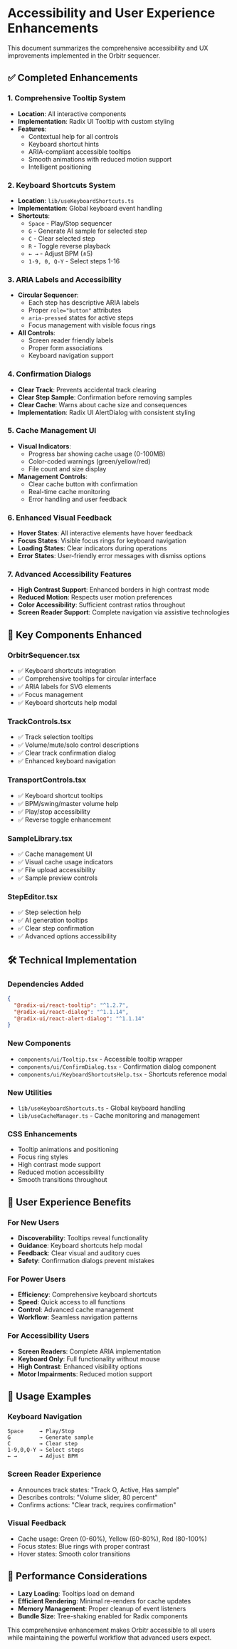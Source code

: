 # Accessibility and User Experience Enhancements

This document summarizes the comprehensive accessibility and UX improvements implemented in the Orbitr sequencer.

## ✅ Completed Enhancements

### 1. Comprehensive Tooltip System
- **Location**: All interactive components
- **Implementation**: Radix UI Tooltip with custom styling
- **Features**:
  - Contextual help for all controls
  - Keyboard shortcut hints
  - ARIA-compliant accessible tooltips
  - Smooth animations with reduced motion support
  - Intelligent positioning

### 2. Keyboard Shortcuts System
- **Location**: `lib/useKeyboardShortcuts.ts`
- **Implementation**: Global keyboard event handling
- **Shortcuts**:
  - `Space` - Play/Stop sequencer
  - `G` - Generate AI sample for selected step
  - `C` - Clear selected step
  - `R` - Toggle reverse playback
  - `← →` - Adjust BPM (±5)
  - `1-9, 0, Q-Y` - Select steps 1-16

### 3. ARIA Labels and Accessibility
- **Circular Sequencer**:
  - Each step has descriptive ARIA labels
  - Proper `role="button"` attributes
  - `aria-pressed` states for active steps
  - Focus management with visible focus rings
- **All Controls**:
  - Screen reader friendly labels
  - Proper form associations
  - Keyboard navigation support

### 4. Confirmation Dialogs
- **Clear Track**: Prevents accidental track clearing
- **Clear Step Sample**: Confirmation before removing samples  
- **Clear Cache**: Warns about cache size and consequences
- **Implementation**: Radix UI AlertDialog with consistent styling

### 5. Cache Management UI
- **Visual Indicators**:
  - Progress bar showing cache usage (0-100MB)
  - Color-coded warnings (green/yellow/red)
  - File count and size display
- **Management Controls**:
  - Clear cache button with confirmation
  - Real-time cache monitoring
  - Error handling and user feedback

### 6. Enhanced Visual Feedback
- **Hover States**: All interactive elements have hover feedback
- **Focus States**: Visible focus rings for keyboard navigation
- **Loading States**: Clear indicators during operations
- **Error States**: User-friendly error messages with dismiss options

### 7. Advanced Accessibility Features
- **High Contrast Support**: Enhanced borders in high contrast mode
- **Reduced Motion**: Respects user motion preferences
- **Color Accessibility**: Sufficient contrast ratios throughout
- **Screen Reader Support**: Complete navigation via assistive technologies

## 🎯 Key Components Enhanced

### OrbitrSequencer.tsx
- ✅ Keyboard shortcuts integration
- ✅ Comprehensive tooltips for circular interface
- ✅ ARIA labels for SVG elements
- ✅ Focus management
- ✅ Keyboard shortcuts help modal

### TrackControls.tsx  
- ✅ Track selection tooltips
- ✅ Volume/mute/solo control descriptions
- ✅ Clear track confirmation dialog
- ✅ Enhanced keyboard navigation

### TransportControls.tsx
- ✅ Keyboard shortcut tooltips
- ✅ BPM/swing/master volume help
- ✅ Play/stop accessibility
- ✅ Reverse toggle enhancement

### SampleLibrary.tsx
- ✅ Cache management UI
- ✅ Visual cache usage indicators
- ✅ File upload accessibility
- ✅ Sample preview controls

### StepEditor.tsx
- ✅ Step selection help
- ✅ AI generation tooltips
- ✅ Clear step confirmation
- ✅ Advanced options accessibility

## 🛠️ Technical Implementation

### Dependencies Added
```json
{
  "@radix-ui/react-tooltip": "^1.2.7",
  "@radix-ui/react-dialog": "^1.1.14", 
  "@radix-ui/react-alert-dialog": "^1.1.14"
}
```

### New Components
- `components/ui/Tooltip.tsx` - Accessible tooltip wrapper
- `components/ui/ConfirmDialog.tsx` - Confirmation dialog component  
- `components/ui/KeyboardShortcutsHelp.tsx` - Shortcuts reference modal

### New Utilities
- `lib/useKeyboardShortcuts.ts` - Global keyboard handling
- `lib/useCacheManager.ts` - Cache monitoring and management

### CSS Enhancements
- Tooltip animations and positioning
- Focus ring styles
- High contrast mode support
- Reduced motion accessibility
- Smooth transitions throughout

## 🎯 User Experience Benefits

### For New Users
- **Discoverability**: Tooltips reveal functionality
- **Guidance**: Keyboard shortcuts help modal
- **Feedback**: Clear visual and auditory cues
- **Safety**: Confirmation dialogs prevent mistakes

### For Power Users  
- **Efficiency**: Comprehensive keyboard shortcuts
- **Speed**: Quick access to all functions
- **Control**: Advanced cache management
- **Workflow**: Seamless navigation patterns

### For Accessibility Users
- **Screen Readers**: Complete ARIA implementation
- **Keyboard Only**: Full functionality without mouse
- **High Contrast**: Enhanced visibility options
- **Motor Impairments**: Reduced motion support

## 🔧 Usage Examples

### Keyboard Navigation
```
Space     → Play/Stop
G         → Generate sample  
C         → Clear step
1-9,0,Q-Y → Select steps
← →       → Adjust BPM
```

### Screen Reader Experience
- Announces track states: "Track O, Active, Has sample"
- Describes controls: "Volume slider, 80 percent"
- Confirms actions: "Clear track, requires confirmation"

### Visual Feedback
- Cache usage: Green (0-60%), Yellow (60-80%), Red (80-100%)
- Focus states: Blue rings with proper contrast
- Hover states: Smooth color transitions

## 🚀 Performance Considerations

- **Lazy Loading**: Tooltips load on demand
- **Efficient Rendering**: Minimal re-renders for cache updates
- **Memory Management**: Proper cleanup of event listeners
- **Bundle Size**: Tree-shaking enabled for Radix components

This comprehensive enhancement makes Orbitr accessible to all users while maintaining the powerful workflow that advanced users expect.
